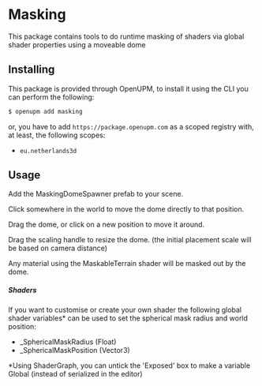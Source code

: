 # Masking

This package contains tools to do runtime masking of shaders via global shader properties using a moveable dome 

## Installing

This package is provided through OpenUPM, to install it using the CLI you can perform the following:

```bash
$ openupm add masking
```

or, you have to add `https://package.openupm.com` as a scoped registry with, at least, the following scopes:

- `eu.netherlands3d`

## Usage

Add the MaskingDomeSpawner prefab to your scene.

Click somewhere in the world to move the dome directly to that position.

Drag the dome, or click on a new position to move it around.

Drag the scaling handle to resize the dome. (the initial placement scale will be based on camera distance)  

Any material using the MaskableTerrain shader will be masked out by the dome. 

##### Shaders

If you want to customise or create your own shader the following global shader variables* can be used to set the spherical mask radius and world position:

- _SphericalMaskRadius (Float)
- _SphericalMaskPosition (Vector3)

*Using ShaderGraph, you can untick the 'Exposed' box to make a variable Global (instead of serialized in the editor)

